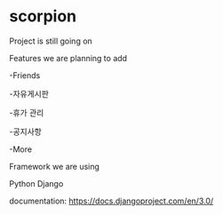 # scorpion

Project is still going on

Features we are planning to add

-Friends

-자유게시판

-휴가 관리

-공지사항 

-More


Framework we are using

Python Django

documentation: https://docs.djangoproject.com/en/3.0/
